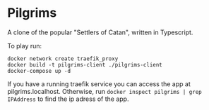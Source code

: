 # Pilgrims
A clone of the popular "Settlers of Catan", written in Typescript.

To play run: 

    docker network create traefik_proxy
    docker build -t pilgrims-client ./pilgrims-client
    docker-compose up -d

If you have a running traefik service you can access the app at pilgrims.localhost. 
Otherwise, run `docker inspect pilgrims | grep IPAddress` to find the ip adress of the app.